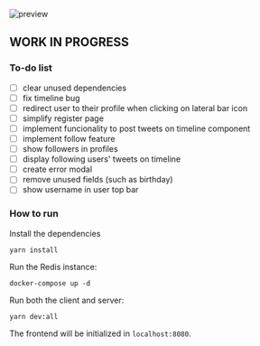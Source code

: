![preview](https://user-images.githubusercontent.com/57643375/182004479-b71eb6b3-d21d-44be-a041-c4ad38d8b830.png)

## WORK IN PROGRESS

### To-do list
- [ ] clear unused dependencies
- [ ] fix timeline bug
- [ ] redirect user to their profile when clicking on lateral bar icon
- [ ] simplify register page
- [ ] implement funcionality to post tweets on timeline component
- [ ] implement follow feature
- [ ] show followers in profiles
- [ ] display following users' tweets on timeline
- [ ] create error modal
- [ ] remove unused fields (such as birthday)
- [ ] show username in user top bar

### How to run

Install the dependencies
```
yarn install
```

Run the Redis instance:
```
docker-compose up -d
```

Run both the client and server:
```
yarn dev:all
```
The frontend will be initialized in `localhost:8080`.
